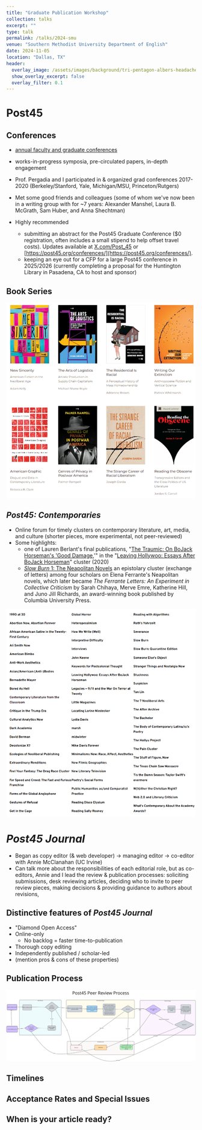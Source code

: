 ```yaml
---
title: "Graduate Publication Workshop"
collection: talks
excerpt: ""
type: talk
permalink: /talks/2024-smu
venue: "Southern Methodist University Department of English"
date: 2024-11-05
location: "Dallas, TX"
header:
  overlay_image: /assets/images/background/tri-pentagon-albers-headache-yellows.svg
  show_overlay_excerpt: false
  overlay_filter: 0.1
---
```



# Post45

## Conferences
  - [annual faculty and graduate conferences](https://post45.org/conferences/)
  - works-in-progress symposia, pre-circulated papers, in-depth engagement
  - Prof. Pergadia and I participated in & organized grad conferences 2017-2020 (Berkeley/Stanford, Yale, Michigan/MSU, Princeton/Rutgers)
  - Met some good friends and colleagues (some of whom we've now been in a writing group with for ~7 years: Alexander Manshel, Laura B. McGrath, Sam Huber, and Anna Shechtman)

  - Highly recommended
    - submitting an abstract for the Post45 Graduate Conference ($0 registration, often includes a small stipend to help offset travel costs). Updates available at [X.com/Post_45](X.com/Post_45) or [https://post45.org/conferences/](https://post45.org/conferences/).
    - keeping an eye out for a CFP for a large Post45 conference in 2025/2026 (currently completing a proposal for the Huntington Library in Pasadena, CA to host and sponsor)

## Book Series
![Recent SUP x Post*45 Books](/assets/images/talks/2024-smu/post45-books.png)

## *Post45: Contemporaries*
- Online forum for timely clusters on contemporary literature, art, media, and culture (shorter pieces, more experimental, not peer-reviewed)
- Some highlights:
  - one of Lauren Berlant's final publications, "[The Traumic: On BoJack Horseman's 'Good Damage](https://post45.org/2020/11/the-traumic-on-bojack-horsemans-good-damage/),'" in the "[Leaving Hollywoo: Essays After BoJack Horseman](https://post45.org/sections/contemporaries-essays/bojack-horseman/)" cluster (2020) 
  - [*Slow Burn* 1: The Neapolitan Novels](https://post45.org/2015/06/the-slow-burn-an-introduction/) an epistolary cluster (exchange of letters) among four scholars on Elena Ferrante's Neapolitan novels, which later became *The Ferrante Letters: An Experiment in Collective Criticism* by Sarah Chihaya, Merve Emre, Katherine Hill, and Juno Jill Richards, an award-winning book published by Columbia University Press.

![Post45 Contemporaries Cluster Titles](/assets/images/talks/2024-smu/post45-contemporaries.png)


# *Post45 Journal*
- Began as copy editor (& web developer) -> managing editor -> co-editor with Annie McClanahan (UC Irvine)
- Can talk more about the responsibilities of each editorial role, but as co-editors, Annie and I lead the review & publication processes: soliciting submissions, desk reviewing articles, deciding who to invite to peer review pieces, making decisions & providing guidance to authors about revisions, 

## Distinctive features of *Post45 Journal*
- "Diamond Open Access"
- Online-only
  - No backlog = faster time-to-publication
- Thorough copy editing
- Independently published / scholar-led
- (mention pros & cons of these properties)

## Publication Process
![Post45 Publication Process](/assets/images/talks/2024-smu/post45-flowchart.svg)

## Timelines

## Acceptance Rates and Special Issues

## When is your article ready?